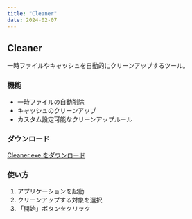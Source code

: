 ```yaml
---
title: "Cleaner"
date: 2024-02-07
---
```


## Cleaner

一時ファイルやキャッシュを自動的にクリーンアップするツール。

### 機能
- 一時ファイルの自動削除
- キャッシュのクリーンアップ
- カスタム設定可能なクリーンアップルール

### ダウンロード
[Cleaner.exe をダウンロード](/my-work-toolbox/downloads/Cleaner.exe)

### 使い方
1. アプリケーションを起動
2. クリーンアップする対象を選択
3. 「開始」ボタンをクリック